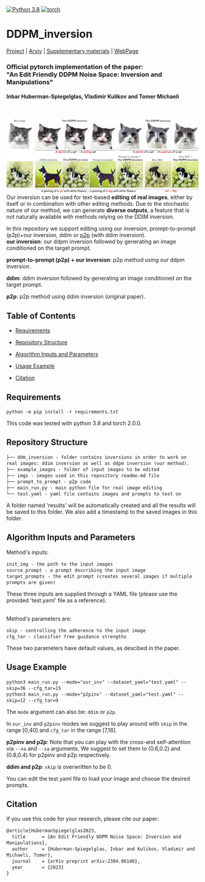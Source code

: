 <!-- [![DDPM inversion](https://img.shields.io/badge/single%20image-generative%20model-yellow)](https://github.com/topics/single-image-generation) -->
[![Python 3.8](https://img.shields.io/badge/python-3.812+-blue)](https://www.python.org/downloads/release/python-38/)
[![torch](https://img.shields.io/badge/torch-2.0.0+-green)](https://pytorch.org/)


# DDPM_inversion

[Project](https://inbarhub.github.io/DDPM_inversion/) | [Arxiv](https://arxiv.org/abs/2304.06140) | [Supplementary materials](https://inbarhub.github.io/DDPM_inversion/resources/inversion_supp.pdf) |  [WebPage](https://inbarhub.github.io/DDPM_inversion/)
### Official pytorch implementation of the paper: <br>"An Edit Friendly DDPM Noise Space: Inversion and Manipulations"
#### Inbar Huberman-Spiegelglas, Vladimir Kulikov and Tomer Michaeli 
<br>

![](imgs/teaser.jpg)
Our inversion can be used for text-based **editing of real images**, either by itself or in combination with other editing methods.
Due to the stochastic nature of our method, we can generate **diverse outputs**, a feature that is not naturally available with methods relying on the DDIM inversion.

In this repository we support editing using our inversion, prompt-to-prompt (p2p)+our inversion, ddim or [p2p](https://github.com/google/prompt-to-prompt) (with ddim inversion).<br>
**our inversion**: our ddpm inversion followed by generating an image conditioned on the target prompt. 

**prompt-to-prompt (p2p) + our inversion**: p2p method using our ddpm inversion. 

**ddim**: ddim inversion followed by generating an image conditioned on the target prompt.

**p2p**: p2p method using ddim inversion (original paper).

## Table of Contents
* [Requirements](#Requirements)
* [Repository Structure](#Repository-Structure)
* [Algorithm Inputs and Parameters](#Algorithm-Inputs-and-Parameters)
* [Usage Example](#Usage-Example)

* [Citation](#Citation)

## Requirements 

```
python -m pip install -r requirements.txt
```
This code was tested with python 3.8 and torch 2.0.0. 

## Repository Structure 
```
├── ddm_inversion - folder contains inversions in order to work on real images: ddim inversion as well as ddpm inversion (our method).
├── example_images - folder of input images to be edited
├── imgs - images used in this repository readme.md file
├── prompt_to_prompt - p2p code
├── main_run.py - main python file for real image editing
└── test.yaml - yaml file contains images and prompts to test on
```

A folder named 'results' will be automatically created and all the results will be saved to this folder. We also add a timestamp to the saved images in this folder.

## Algorithm Inputs and Parameters
Method's inputs: 
```
init_img - the path to the input images
source_prompt - a prompt describing the input image
target_prompts - the edit prompt (creates several images if multiple prompts are given)
```
These three inputs are supplied through a YAML file (please use the provided 'test.yaml' file as a reference).

<br>
Method's parameters are:

```
skip - controlling the adherence to the input image
cfg_tar - classifier free guidance strengths
```
These two parameters have default values, as descibed in the paper.

## Usage Example 
```
python3 main_run.py --mode="our_inv" --dataset_yaml="test.yaml" --skip=36 --cfg_tar=15 
python3 main_run.py --mode="p2pinv" --dataset_yaml="test.yaml" --skip=12 --cfg_tar=9 

```
The ```mode``` argument can also be: ```ddim``` or ```p2p```.

In ```our_inv``` and ```p2pinv``` modes we suggest to play around with ```skip``` in the range [0,40] and ```cfg_tar``` in the range [7,18].

**p2pinv and p2p**:
Note that you can play with the cross-and self-attention via ```--xa``` and ```--sa``` arguments. We suggest to set them to (0.6,0.2) and (0.8,0.4) for p2pinv and p2p respectively.

**ddim and p2p**:
```skip``` is overwritten to be 0.

<!-- ## Create Your Own Editing with Our Method
(1) Add your image to /example_images. <br>
(2) Run ``main_run.py --mode="our_inv"``, choose ``skip`` and ``cfg_tar``. <br>

Example:
```
python3 main_run.py --skip=20 --cfg_tar=10 --img_name=gnochi_mirror --cfg_src='a cat is sitting next to a mirror' --cfg_tar='a drawing of a cat sitting next to a mirror'
```  -->

You can edit the test.yaml file to load your image and choose the desired prompts.

<!-- ## Sources 

The DDPM code was adapted from the following [pytorch implementation of DDPM](https://github.com/lucidrains/denoising-diffusion-pytorch). 

The modified CLIP model as well as most of the code in `./text2live_util/` directory was taken from the [official Text2live repository](https://github.com/omerbt/Text2LIVE).  -->
 
## Citation
If you use this code for your research, please cite our paper:
```
@article{HubermanSpiegelglas2023,
  title      = {An Edit Friendly DDPM Noise Space: Inversion and Manipulations},
  author     = {Huberman-Spiegelglas, Inbar and Kulikov, Vladimir and Michaeli, Tomer},
  journal    = {arXiv preprint arXiv:2304.06140},
  year       = {2023}
}
```